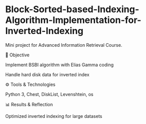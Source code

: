 # Block-Sorted-based-Indexing-Algorithm-Implementation-for-Inverted-Indexing
Mini project for Advanced Information Retrieval Course.

🎯 Objective

Implement BSBI algorithm with Elias Gamma coding

Handle hard disk data for inverted index

⚙️ Tools & Technologies

Python 3, Chest, DiskList, Levenshtein, os

📊 Results & Reflection

Optimized inverted indexing for large datasets
